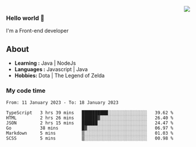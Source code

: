 <img align='right' src="https://github-readme-stats.vercel.app/api?username=jumodada&show_icons=true&theme=vue">

### Hello world 👋

I'm a Front-end developer 
    
## About
-  **Learning :** Java | NodeJs
-  **Languages :** Javascript | Java
-  **Hobbies:** Dota | The Legend of Zelda

### My code time

<!--START_SECTION:waka-->

```text
From: 11 January 2023 - To: 18 January 2023

TypeScript   3 hrs 39 mins   ██████████░░░░░░░░░░░░░░░   39.62 %
HTML         2 hrs 26 mins   ██████▓░░░░░░░░░░░░░░░░░░   26.40 %
JSON         2 hrs 15 mins   ██████░░░░░░░░░░░░░░░░░░░   24.47 %
Go           38 mins         █▓░░░░░░░░░░░░░░░░░░░░░░░   06.97 %
Markdown     5 mins          ▒░░░░░░░░░░░░░░░░░░░░░░░░   01.03 %
SCSS         5 mins          ▒░░░░░░░░░░░░░░░░░░░░░░░░   00.98 %
```

<!--END_SECTION:waka-->
